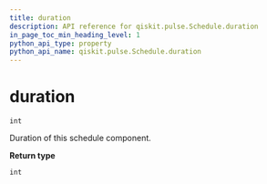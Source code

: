 ```yaml
---
title: duration
description: API reference for qiskit.pulse.Schedule.duration
in_page_toc_min_heading_level: 1
python_api_type: property
python_api_name: qiskit.pulse.Schedule.duration
---
```


# duration

<span id="qiskit.pulse.Schedule.duration" />

`int`

Duration of this schedule component.

**Return type**

`int`

